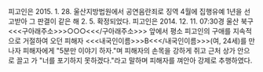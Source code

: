 피고인은 2015. 1. 28. 울산지방법원에서 공연음란죄로 징역 4월에 집행유예 1년을 선고받아 그 판결이 같은 해 2. 5. 확정되었다.
피고인은 2014. 12. 11. 07:30경 울산 북구 <<<구아래주소>>>○○○<<</구아래주소>>> 앞에서 평소 피고인의 구애를 지속적으로 거절하여 오던 피해자 <<<내국인이름>>>B<<</내국인이름>>>(여, 24세)를 만나자 피해자에게 "5분만 이야기 하자."며 피해자의 손목을 강하게 쥐고 근처 상가 안으로 끌고 가 "너를 포기하지 못하겠다."라고 말하며 피해자를 껴안아 강제로 추행하였다.